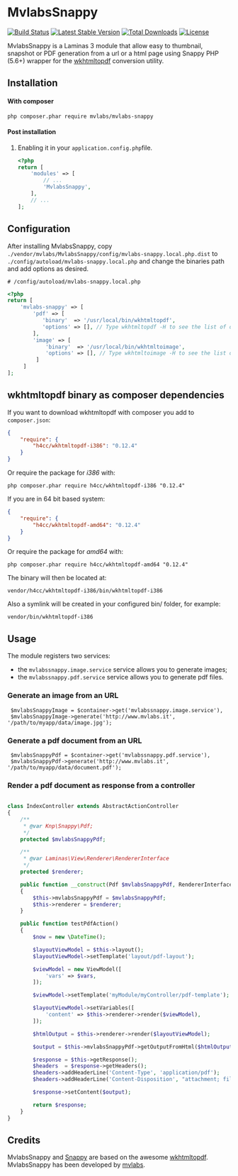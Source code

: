 MvlabsSnappy
=========
[![Build Status](https://travis-ci.org/mvlabs/MvlabsSnappy.svg?branch=master)](https://travis-ci.org/mvlabs/MvlabsSnappy)
[![Latest Stable Version](https://poser.pugx.org/mvlabs/mvlabs-snappy/v/stable)](https://packagist.org/packages/mvlabs/mvlabs-snappy)
[![Total Downloads](https://poser.pugx.org/mvlabs/mvlabs-snappy/downloads)](https://packagist.org/packages/mvlabs/mvlabs-snappy)
[![License](https://poser.pugx.org/mvlabs/mvlabs-snappy/license)](https://packagist.org/packages/mvlabs/mvlabs-snappy)

MvlabsSnappy is a Laminas 3 module that allow easy to thumbnail, snapshot or PDF generation from a url or a html page using Snappy PHP (5.6+) wrapper for the [wkhtmltopdf][wkhtmltopdf] conversion utility.

Installation
------------
#### With composer

    php composer.phar require mvlabs/mvlabs-snappy

#### Post installation

1. Enabling it in your `application.config.php`file.

    ```php
    <?php
    return [
        'modules' => [
            // ...
            'MvlabsSnappy',
        ],
        // ...
    ];
    ```

Configuration
-------------
After installing MvlabsSnappy, copy
`./vendor/mvlabs/MvlabsSnappy/config/mvlabs-snappy.local.php.dist` to
`./config/autoload/mvlabs-snappy.local.php` and change the binaries path  and add options as desired.


    # /config/autoload/mvlabs-snappy.local.php
```php
<?php
return [
    'mvlabs-snappy' => [
        'pdf' => [
           'binary'  => '/usr/local/bin/wkhtmltopdf',
           'options' => [], // Type wkhtmltopdf -H to see the list of options
        ],
        'image' => [
            'binary'  => '/usr/local/bin/wkhtmltoimage',
            'options' => [], // Type wkhtmltoimage -H to see the list of options
         ]
     ]
];
```

## wkhtmltopdf binary as composer dependencies

If you want to download wkhtmltopdf with composer you add to `composer.json`:

```json
{
    "require": {
        "h4cc/wkhtmltopdf-i386": "0.12.4"
    }
}
```

Or require the package for _i386_ with:

    php composer.phar require h4cc/wkhtmltopdf-i386 "0.12.4"

If you are in 64 bit based system:

```json
{
    "require": {
        "h4cc/wkhtmltopdf-amd64": "0.12.4"
    }
}
```

Or require the package for _amd64_ with:

    php composer.phar require h4cc/wkhtmltopdf-amd64 "0.12.4"

The binary will then be located at:

    vendor/h4cc/wkhtmltopdf-i386/bin/wkhtmltopdf-i386

Also a symlink will be created in your configured bin/ folder, for example:

    vendor/bin/wkhtmltopdf-i386

Usage
-----

The module registers two services:

 - the `mvlabssnappy.image.service` service allows you to generate images;
 - the `mvlabssnappy.pdf.service` service allows you to generate pdf files.

### Generate an image from an URL

     $mvlabsSnappyImage = $container->get('mvlabssnappy.image.service'),
     $mvlabsSnappyImage->generate('http://www.mvlabs.it', '/path/to/myapp/data/image.jpg');

### Generate a pdf document from an URL

     $mvlabsSnappyPdf = $container->get('mvlabssnappy.pdf.service'),
     $mvlabsSnappyPdf->generate('http://www.mvlabs.it', '/path/to/myapp/data/document.pdf');


### Render a pdf document as response from a controller

```php

class IndexController extends AbstractActionController
{
    /**
     * @var Knp\Snappy\Pdf;
     */
    protected $mvlabsSnappyPdf;

    /**
     * @var Laminas\View\Renderer\RendererInterface
     */
    protected $renderer;

    public function __construct(Pdf $mvlabsSnappyPdf, RendererInterface $renderer)
    {
        $this->mvlabsSnappyPdf = $mvlabsSnappyPdf;
        $this->renderer = $renderer;
    }

    public function testPdfAction()
    {
        $now = new \DateTime();

        $layoutViewModel = $this->layout();
        $layoutViewModel->setTemplate('layout/pdf-layout');

        $viewModel = new ViewModel([
            'vars' => $vars,
        ]);

        $viewModel->setTemplate('myModule/myController/pdf-template');

        $layoutViewModel->setVariables([
            'content' => $this->renderer->render($viewModel),
        ]);

        $htmlOutput = $this->renderer->render($layoutViewModel);

        $output = $this->mvlabsSnappyPdf->getOutputFromHtml($htmlOutput);

        $response = $this->getResponse();
        $headers  = $response->getHeaders();
        $headers->addHeaderLine('Content-Type', 'application/pdf');
        $headers->addHeaderLine('Content-Disposition', "attachment; filename=\"export-" . $now->format('d-m-Y H:i:s') . ".pdf\"");

        $response->setContent($output);

        return $response;
    }
}
```


Credits
-------

MvlabsSnappy and [Snappy][snappy] are based on the awesome [wkhtmltopdf][wkhtmltopdf].
MvlabsSnappy has been developed by [mvlabs][mvlabs].

[snappy]: https://github.com/KnpLabs/snappy
[wkhtmltopdf]: http://code.google.com/p/wkhtmltopdf/
[mvlabs]: http://www.mvlabs.it
[mvassociati]: http://www.mvassociati.it/en



